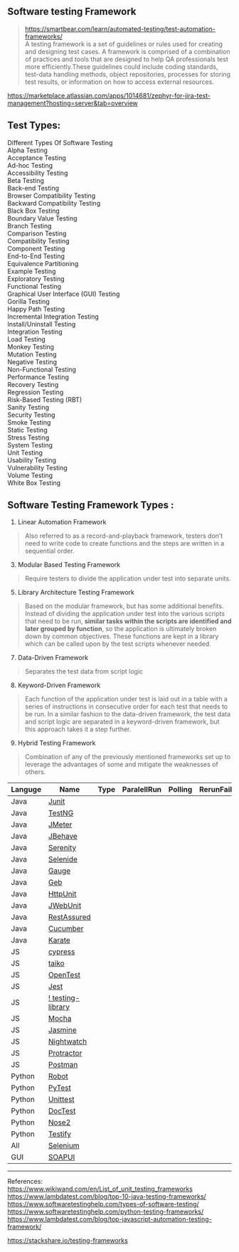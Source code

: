 Software testing Framework  
---
> https://smartbear.com/learn/automated-testing/test-automation-frameworks/  
A testing framework is a set of guidelines or rules used for creating and designing test cases. A framework is comprised of a combination of practices and tools that are designed to help QA professionals test more efficiently.These guidelines could include coding standards, test-data handling methods, object repositories, processes for storing test results, or information on how to access external resources.  

https://marketplace.atlassian.com/apps/1014681/zephyr-for-jira-test-management?hosting=server&tab=overview

Test Types: 
---
Different Types Of Software Testing  
Alpha Testing  
Acceptance Testing  
Ad-hoc Testing  
Accessibility Testing  
Beta Testing  
Back-end Testing  
Browser Compatibility Testing  
Backward Compatibility Testing  
Black Box Testing  
Boundary Value Testing  
Branch Testing  
Comparison Testing  
Compatibility Testing  
Component Testing  
End-to-End Testing  
Equivalence Partitioning  
Example Testing  
Exploratory Testing  
Functional Testing  
Graphical User Interface (GUI) Testing  
Gorilla Testing  
Happy Path Testing  
Incremental Integration Testing  
Install/Uninstall Testing  
Integration Testing  
Load Testing  
Monkey Testing  
Mutation Testing  
Negative Testing  
Non-Functional Testing  
Performance Testing  
Recovery Testing  
Regression Testing  
Risk-Based Testing (RBT)  
Sanity Testing  
Security Testing  
Smoke Testing  
Static Testing  
Stress Testing  
System Testing  
Unit Testing  
Usability Testing  
Vulnerability Testing  
Volume Testing  
White Box Testing  


Software Testing Framework Types : 
---
1. Linear Automation Framework
> Also referred to as a record-and-playback framework, testers don’t need to write code to create functions and the steps are written in a sequential order.
3. Modular Based Testing Framework
> Require testers to divide the application under test into separate units.
5. Library Architecture Testing Framework
> Based on the modular framework, but has some additional benefits. Instead of dividing the application under test into the various scripts that need to be run, **similar tasks within the scripts are identified and later grouped by function**, so the application is ultimately broken down by common objectives. These functions are kept in a library which can be called upon by the test scripts whenever needed. 
7. Data-Driven Framework
> Separates the test data from script logic
8. Keyword-Driven Framework
> Each function of the application under test is laid out in a table with a series of instructions in consecutive order for each test that needs to be run. In a similar fashion to the data-driven framework, the test data and script logic are separated in a keyword-driven framework, but this approach takes it a step further.
9. Hybrid Testing Framework
> Combination of any of the previously mentioned frameworks set up to leverage the advantages of some and mitigate the weaknesses of others.

|Languge| Name | Type | ParalellRun| Polling| RerunFailed| TestTagging| Reporting|Price|
|-------|------|------|------------|--------|------------|------------|----------|-----|
Java | [Junit](https://junit.org) |
Java | [TestNG](https://testng.org/doc/) |
Java | [JMeter](https://jmeter.apache.org/) |
Java | [JBehave](https://jbehave.org/) |
Java | [Serenity](http://www.thucydides.info/#/) |
Java | [Selenide](https://selenide.org/) |
Java | [Gauge](https://gauge.org/) |
Java | [Geb](https://gebish.org/) |
Java | [HttpUnit](http://httpunit.sourceforge.net/index.html) |
Java | [JWebUnit](https://jwebunit.github.io/jwebunit/) |
Java | [RestAssured](https://rest-assured.io/) |
Java | [Cucumber](https://cucumber.io/) |
Java | [Karate](https://intuit.github.io/karate/) |
JS   | [cypress](https://www.cypress.io/) |
JS   | [taiko](https://taiko.dev/) |
JS   | [OpenTest](https://getopentest.org/) |
JS   | [Jest](https://jestjs.io/) |
JS   | [! testing-library](https://testing-library.com/) |
JS   | [Mocha](https://mochajs.org/) | 
JS   | [Jasmine](https://jasmine.github.io/) | 
JS   | [Nightwatch](https://nightwatchjs.org/) | 
JS   | [Protractor](https://www.protractortest.org/#/) |
JS   | [Postman](https://www.postman.com/) |
Python | [Robot](https://robotframework.org/) |
Python | [PyTest](https://docs.pytest.org/en/stable/) |
Python | [Unittest](https://docs.python.org/3/library/unittest.html) | 
Python | [DocTest](https://docs.python.org/3/library/doctest.html) |
Python | [Nose2](https://docs.nose2.io/en/latest/) |
Python | [Testify](https://github.com/Yelp/Testify) | 
All    | [Selenium](https://www.selenium.dev/) | 
GUI    | [SOAPUI](https://www.soapui.org/) | 



---

References:  
https://www.wikiwand.com/en/List_of_unit_testing_frameworks  
https://www.lambdatest.com/blog/top-10-java-testing-frameworks/  
https://www.softwaretestinghelp.com/types-of-software-testing/
https://www.softwaretestinghelp.com/python-testing-frameworks/
https://www.lambdatest.com/blog/top-javascript-automation-testing-framework/

https://stackshare.io/testing-frameworks
